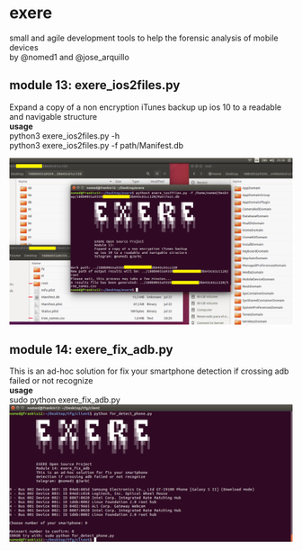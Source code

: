 # exere
small and agile development tools to help the forensic analysis of mobile devices  
by @nomed1 and @jose_arquillo

## module 13: exere_ios2files.py
Expand a copy of a non encryption iTunes backup up ios 10 to a readable and navigable structure  
**usage**  
python3 exere_ios2files.py -h  
python3 exere_ios2files.py -f path/Manifest.db  

![Vista module13](/images/module13.png "exere_ios2files.py")  

## module 14: exere_fix_adb.py
This is an ad-hoc solution for fix your smartphone detection if crossing adb failed or not recognize  
**usage**  
sudo python exere_fix_adb.py
![Vista module14](/images/module14.png "exere_fix_adb.py")  


